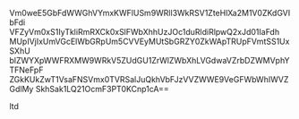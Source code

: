 Vm0weE5GbFdWWGhVYmxKWFlUSm9WRll3WkRSV1ZteHlXa2M1V0ZKdGVIbFdi
VFZyVm0xS1IyTkliRmRXCk0xSlFWbXhhUzJOc1duRldiRlpwQ2xJd01IaFdh
MUpIVjIxUmVGcElWbGRpUm5CVVEyMUtSbGRZY0ZkWApTRUpFVmtSS1UxSXhU
blZWYXpWWFRXMW9WRkV5ZUdGU1ZrWlZWbXhLVGdwaVZrbDZWMVphYTFNeFpF
ZGkKUkZwT1VsaFNSVmx0TVRSalJuQkhVbFJzVVZWWE9VeGFWbWhIWVZGdlMy
SkhSak1LQ21OcmF3PT0KCnp1cA==

ltd